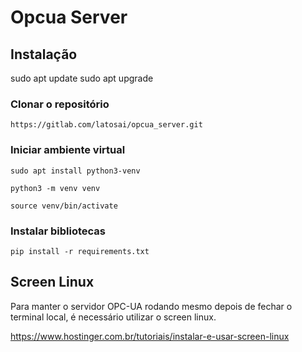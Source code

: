 # Opcua Server

## Instalação

sudo apt update
sudo apt upgrade


### Clonar o repositório

`https://gitlab.com/latosai/opcua_server.git`

### Iniciar ambiente virtual

`sudo apt install python3-venv`

`python3 -m venv venv`

`source venv/bin/activate`

### Instalar bibliotecas

`pip install -r requirements.txt`

## Screen Linux
Para manter o servidor OPC-UA rodando mesmo depois de fechar o terminal local, é necessário utilizar o screen linux.

https://www.hostinger.com.br/tutoriais/instalar-e-usar-screen-linux